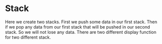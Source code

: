 # Stack
Here we create two stacks. First we push some data in our first stack. Then if we pop any data from our first stack that will be pushed in our second stack. So we will not lose any data. There are two different display function for two different stack.

